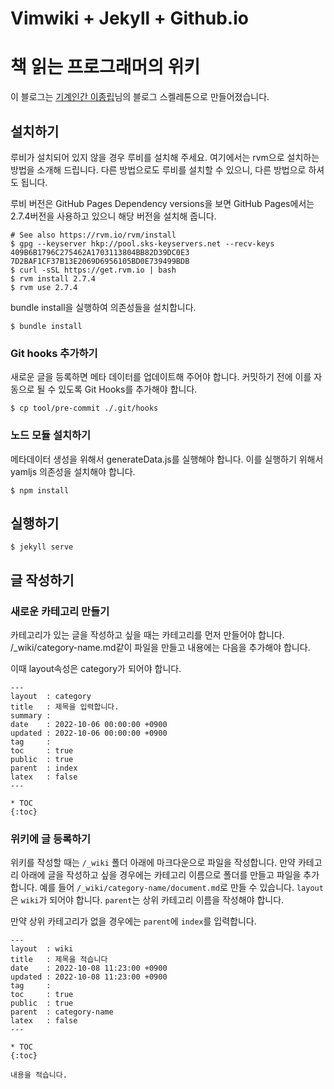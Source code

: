 # Vimwiki + Jekyll + Github.io

# 책 읽는 프로그래머의 위키

이 블로그는 [기계인간 이종립](https://github.com/johngrib/johngrib-jekyll-skeleton)님의 블로그 스켈레톤으로 만들어졌습니다.

## 설치하기

루비가 설치되어 있지 않을 경우 루비를 설치해 주세요. 여기에서는 rvm으로 설치하는 방법을 소개해 드립니다. 다른 방법으로도 루비를 설치할 수 있으니, 다른 방법으로 하셔도 됩니다.  

루비 버전은 GitHub Pages Dependency versions을 보면 GitHub Pages에서는 2.7.4버전을 사용하고 있으니 해당 버전을 설치해 줍니다.

```
# See also https://rvm.io/rvm/install
$ gpg --keyserver hkp://pool.sks-keyservers.net --recv-keys 409B6B1796C275462A1703113804BB82D39DC0E3 7D2BAF1CF37B13E2069D6956105BD0E739499BDB
$ curl -sSL https://get.rvm.io | bash
$ rvm install 2.7.4
$ rvm use 2.7.4
```

bundle install을 실행하여 의존성들을 설치합니다.

```
$ bundle install
```

### Git hooks 추가하기

새로운 글을 등록하면 메타 데이터를 업데이트해 주어야 합니다. 커밋하기 전에 이를 자동으로 될 수 있도록 Git Hooks를 추가해야 합니다.  

```
$ cp tool/pre-commit ./.git/hooks
```

### 노드 모듈 설치하기

메타데이터 생성을 위해서 generateData.js를 실행해야 합니다. 이를 실행하기 위해서 yamljs 의존성을 설치해야 합니다.

```
$ npm install
```

## 실행하기

```
$ jekyll serve
```

## 글 작성하기

### 새로운 카테고리 만들기

카테고리가 있는 글을 작성하고 싶을 때는 카테고리를 먼저 만들어야 합니다. /_wiki/category-name.md같이 파일을 만들고 내용에는 다음을 추가해야 합니다.  

이때 layout속성은 category가 되어야 합니다.  

```
---
layout  : category
title   : 제목을 입력합니다.
summary : 
date    : 2022-10-06 00:00:00 +0900
updated : 2022-10-06 00:00:00 +0900
tag     : 
toc     : true
public  : true
parent  : index
latex   : false
---

* TOC
{:toc}
```

### 위키에 글 등록하기

위키를 작성할 때는 `/_wiki` 폴더 아래에 마크다운으로 파일을 작성합니다. 만약 카테고리 아래에 글을 작성하고 싶을 경우에는 카테고리 이름으로 폴더를 만들고 파일을 추가합니다. 예를 들어 `/_wiki/category-name/document.md`로 만들 수 있습니다. `layout`은 `wiki`가 되어야 합니다. `parent`는 상위 카테고리 이름을 작성해야 합니다.  

만약 상위 카테고리가 없을 경우에는 `parent`에 `index`를 입력합니다.

```
---
layout  : wiki
title   : 제목을 적습니다
date    : 2022-10-08 11:23:00 +0900
updated : 2022-10-08 11:23:00 +0900
tag     : 
toc     : true
public  : true
parent  : category-name
latex   : false
---

* TOC
{:toc}

내용을 적습니다.
```